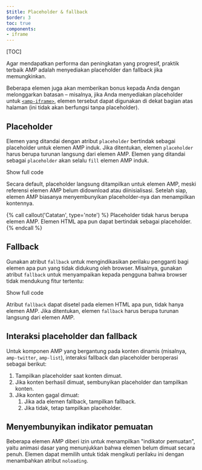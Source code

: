 ```yaml
---
$title: Placeholder & fallback
$order: 3
toc: true
components:
- iframe
---
```

[TOC]

Agar mendapatkan performa dan peningkatan yang progresif, praktik terbaik AMP adalah menyediakan placeholder dan fallback jika memungkinkan.

Beberapa elemen juga akan memberikan bonus kepada Anda dengan melonggarkan batasan – misalnya, jika Anda menyediakan placeholder untuk [`<amp-iframe>`](/id/docs/reference/components/amp-iframe.html#iframe-with-placeholder), elemen tersebut dapat digunakan di dekat bagian atas halaman (ini tidak akan berfungsi tanpa placeholder).

## Placeholder

Elemen yang ditandai dengan atribut `placeholder` bertindak sebagai placeholder untuk elemen AMP induk. Jika ditentukan, elemen `placeholder` harus berupa turunan langsung dari elemen AMP. Elemen yang ditandai sebagai `placeholder` akan selalu `fill` elemen AMP induk.

<!--embedded amp-anim responsive example -->
<div>
<amp-iframe height="253"
layout="fixed-height"
sandbox="allow-scripts allow-forms allow-same-origin"
resizable
src="https://ampproject-b5f4c.firebaseapp.com/examples/ampanim.responsive.embed.html">
<div overflow tabindex="0" role="button" aria-label="Show more">Show full code</div>
<div placeholder></div> 
</amp-iframe>
</div>

Secara default, placeholder langsung ditampilkan untuk elemen AMP, meski referensi elemen AMP belum didownload atau diinisialisasi. Setelah siap, elemen AMP biasanya menyembunyikan placeholder-nya dan menampilkan kontennya.

{% call callout('Catatan', type='note') %}
Placeholder tidak harus berupa elemen AMP. Elemen HTML apa pun dapat bertindak sebagai placeholder.
{% endcall %}

## Fallback

Gunakan atribut `fallback` untuk mengindikasikan perilaku pengganti bagi elemen apa pun yang tidak didukung oleh browser. Misalnya, gunakan atribut `fallback` untuk menyampaikan kepada pengguna bahwa browser tidak mendukung fitur tertentu:

<!--embedded video example  -->
<div>
<amp-iframe height="234"
layout="fixed-height"
sandbox="allow-scripts allow-forms allow-same-origin"
resizable
src="https://ampproject-b5f4c.firebaseapp.com/examples/ampvideo.fallback.embed.html">
<div overflow tabindex="0" role="button" aria-label="Show more">Show full code</div>
<div placeholder></div> 
</amp-iframe>
</div>

Atribut `fallback` dapat disetel pada elemen HTML apa pun, tidak hanya elemen AMP. Jika ditentukan, elemen `fallback` harus berupa turunan langsung dari elemen AMP.

## Interaksi placeholder dan fallback

Untuk komponen AMP yang bergantung pada konten dinamis (misalnya, `amp-twitter`, `amp-list`), interaksi fallback dan placeholder beroperasi sebagai berikut:

<ol>
  <li>Tampilkan placeholder saat konten dimuat.</li>
  <li>Jika konten berhasil dimuat, sembunyikan placeholder dan tampilkan konten.</li>
  <li>Jika konten gagal dimuat:
    <ol>
      <li>Jika ada elemen fallback, tampilkan fallback.</li>
      <li>Jika tidak, tetap tampilkan placeholder.</li>
    </ol>
  </li>
</ol>

## Menyembunyikan indikator pemuatan

Beberapa elemen AMP diberi izin untuk menampilkan "indikator pemuatan", yaitu animasi dasar yang menunjukkan bahwa elemen belum dimuat secara penuh. Elemen dapat memilih untuk tidak mengikuti perilaku ini dengan menambahkan atribut `noloading`.
